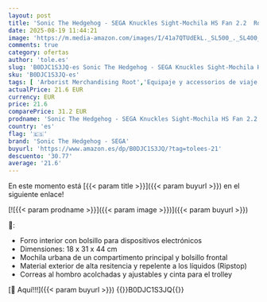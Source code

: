 ```yaml
---
layout: post
title: 'Sonic The Hedgehog - SEGA Knuckles Sight-Mochila HS Fan 2.2  Rojo  31 x 44 cm  Capacidad 24 L'
date: 2025-08-19 11:44:21
image: 'https://m.media-amazon.com/images/I/41a7QTUdEkL._SL500_._SL400_.jpg'
comments: true
category: ofertas
author: 'tole.es'
slug: 'B0DJC1S3JQ-es Sonic The Hedgehog - SEGA Knuckles Sight-Mochila HS Fan...'
sku: 'B0DJC1S3JQ-es'
tags: [ 'Arborist Merchandising Root','Equipaje y accessorios de viaje','Karactermania-BFCM','Mochilas','Mochilas tipo casual','Moda','Self Service','Special Features Stores','c8538d25-3af9-48d3-aeff-5f3ce5572a36_0','c8538d25-3af9-48d3-aeff-5f3ce5572a36_1401','sega','sonic the hedgehog - sega','🇪🇸', ]
actualPrice: 21.6 EUR
currency: EUR
price: 21.6
comparePrice: 31.2 EUR
prodname: 'Sonic The Hedgehog - SEGA Knuckles Sight-Mochila HS Fan 2.2  Rojo  31 x 44 cm  Capacidad 24 L'
country: 'es'
flag: '🇪🇸'
brand: 'Sonic The Hedgehog - SEGA'
buyurl: 'https://www.amazon.es/dp/B0DJC1S3JQ/?tag=tolees-21'
descuento: '30.77'
average: '21.6'
---
```


En este momento está [{{< param title >}}]({{< param buyurl >}}) en el siguiente enlace!

[![{{< param prodname >}}]({{< param image >}})]({{< param buyurl >}})

🔎:

- Forro interior con bolsillo para dispositivos electrónicos
- Dimensiones: 18 x 31 x 44 cm
- Mochila urbana de un compartimento principal y bolsillo frontal
- Material exterior de alta resitencia y repelente a los líquidos (Ripstop)
- Correas al hombro acolchadas y ajustables y cinta para el trolley

[🛒 Aquí!!!]({{< param buyurl >}})
{{<world>}}B0DJC1S3JQ{{</world>}}
